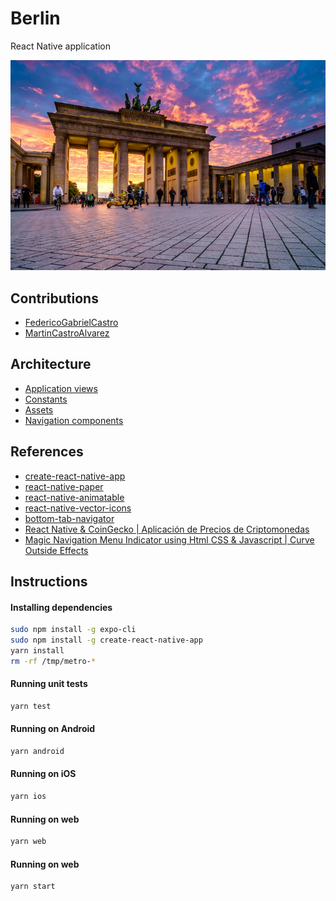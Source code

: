 # Berlin
React Native application

![wallpaper](./wallpaper.jpg)

## Contributions

- [FedericoGabrielCastro](https://github.com/FedericoGabrielCastro)
- [MartinCastroAlvarez](https://github.com/MartinCastroAlvarez)

## Architecture

- [Application views](/src/views)
- [Constants](/src/constants)
- [Assets](/src/assets)
- [Navigation components](/src/navigation)

## References

- [create-react-native-app](https://reactnative.dev/blog/2017/03/13/introducing-create-react-native-app)
- [react-native-paper](https://callstack.github.io/react-native-paper/)
- [react-native-animatable](https://github.com/oblador/react-native-animatable)
- [react-native-vector-icons](https://github.com/oblador/react-native-vector-icons)
- [bottom-tab-navigator](https://reactnavigation.org/docs/bottom-tab-navigator/)
- [React Native & CoinGecko | Aplicación de Precios de Criptomonedas](https://www.youtube.com/watch?v=k9ptn9zNHng&t=171s)
- [Magic Navigation Menu Indicator using Html CSS & Javascript | Curve Outside Effects](https://www.youtube.com/watch?v=ArTVfdHOB-M)

## Instructions

#### Installing dependencies
```bash
sudo npm install -g expo-cli
sudo npm install -g create-react-native-app
yarn install
rm -rf /tmp/metro-*
```

#### Running unit tests
```bash
yarn test
```

#### Running on Android
```bash
yarn android
```

#### Running on iOS
```bash
yarn ios
```

#### Running on web
```bash
yarn web
```

#### Running on web
```bash
yarn start
```
